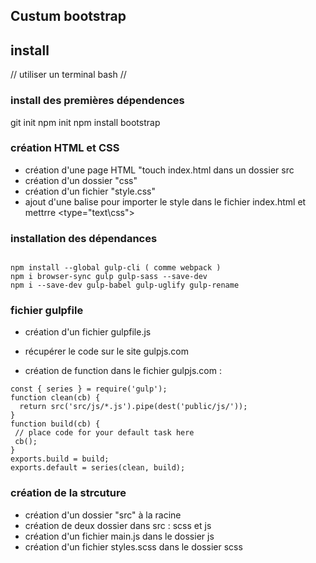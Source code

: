 ## Custum bootstrap

## install

// utiliser un terminal bash //

### install des premières dépendences

git init
npm init
npm install bootstrap

### création HTML et CSS

- création d'une page HTML "touch index.html dans un dossier src
- création d'un dossier "css"
- création d'un fichier "style.css"
- ajout d'une balise <link> pour importer le style dans le fichier index.html et mettrre <type="text\css">

### installation des dépendances

```

npm install --global gulp-cli ( comme webpack )
npm i browser-sync gulp gulp-sass --save-dev
npm i --save-dev gulp-babel gulp-uglify gulp-rename

```

### fichier gulpfile

- création d'un fichier gulpfile.js
- récupérer le code sur le site gulpjs.com

- création de function dans le fichier gulpjs.com :

```
const { series } = require('gulp');
function clean(cb) {
  return src('src/js/*.js').pipe(dest('public/js/'));
}
function build(cb) {
 // place code for your default task here
 cb();
}
exports.build = build;
exports.default = series(clean, build);

```

### création de la strcuture

- création d'un dossier "src" à la racine
- création de deux dossier dans src : scss et js
- création d'un fichier main.js dans le dossier js
- création d'un fichier styles.scss dans le dossier scss
